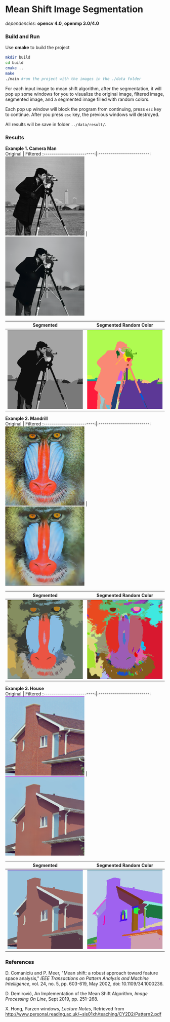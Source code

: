 # Mean Shift Image Segmentation

*dependencies:* **opencv 4.0**, **openmp 3.0/4.0**

### **Build and Run**

Use **cmake** to build the project

```bash
mkdir build
cd build
cmake ..
make
./main #run the project with the images in the ./data folder
```

For each input image to mean shift algorithm, after the segmentation, it will pop up some windows for you to visualize the original image, filtered image, segmented image, and a segmented image filled with random colors.  

Each pop up window will block the program from continuing, press `esc` key to continue. After you press `esc` key, the previous windows will destroyed. 

All results will be save in folder `../data/result/`.

### **Results**

**Example 1. Camera Man**  
Original                   |    Filtered
:-------------------------:|:-------------------------:
<img src="data/cameraman.png" alt="orig_cameraman" width="250" height = 250/> | <img src="data/result/cameraman_filtered.png" alt="filtered_cameraman" width="250" height = 250/>

Segmented                  |    Segmented Random Color
:-------------------------:|:-------------------------:
<img src="data/result/cameraman_segmented.png" alt="segmented_cameraman" width="250" height = 250/> | <img src="data/result/cameraman_random_color.png" alt="rand_cameraman" width="250" height = 250/>

**Example 2. Mandrill**  
Original                   |    Filtered
:-------------------------:|:-------------------------:
<img src="data/mandrill.png" alt="orig_mandrill" width="250" height = 250/> | <img src="data/result/mandrill_filtered.png" alt="filtered_mandrill" width="250" height = 250/>

Segmented                  |    Segmented Random Color
:-------------------------:|:-------------------------:
<img src="data/result/mandrill_segmented.png" alt="segmented_mandrill" width="250" height = 250/> | <img src="data/result/mandrill_random_color.png" alt="rand_mandrill" width="250" height = 250/>

**Example 3. House**  
Original                   |    Filtered
:-------------------------:|:-------------------------:
<img src="data/house.png" alt="orig_house" width="250" height = 250/> | <img src="data/result/house_filtered.png" alt="filtered_house" width="250" height = 250/>

Segmented                  |    Segmented Random Color
:-------------------------:|:-------------------------:
<img src="data/result/house_segmented.png" alt="segmented_house" width="250" height = 250/> | <img src="data/result/house_random_color.png" alt="rand_house" width="250" height = 250/>

### **References**

D. Comaniciu and P. Meer, "Mean shift: a robust approach toward feature space analysis," _IEEE Transactions on Pattern Analysis and Machine Intelligence_, vol. 24, no. 5, pp. 603-619, May 2002, doi: 10.1109/34.1000236.  

D. Demirović, An Implementation of the Mean Shift Algorithm, _Image Processing On Line_, Sept 2019, pp. 251–268.

X. Hong, Parzen windows, _Lecture Notes_, Retrieved from http://www.personal.reading.ac.uk/~sis01xh/teaching/CY2D2/Pattern2.pdf